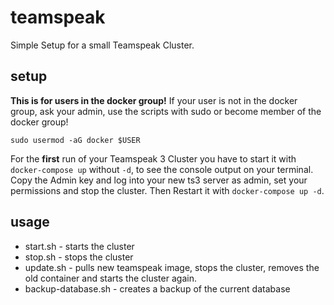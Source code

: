 # teamspeak
Simple Setup for a small Teamspeak Cluster.


## setup
**This is for users in the docker group!**
If your user is not in the docker group, ask your admin, use the scripts  with sudo or become member of the docker group!

`sudo usermod -aG docker $USER`


For the **first** run of your Teamspeak  3 Cluster you have to start it with `docker-compose up` without `-d`, to see the console output on your terminal. Copy the Admin key and log into your new ts3 server as admin, set your permissions and stop the cluster. Then Restart it with `docker-compose up -d`.


## usage
* start.sh  - starts the cluster
* stop.sh   - stops the cluster
* update.sh - pulls new teamspeak image, stops the cluster, removes the old container and starts the cluster again.
* backup-database.sh - creates a backup of the current database
